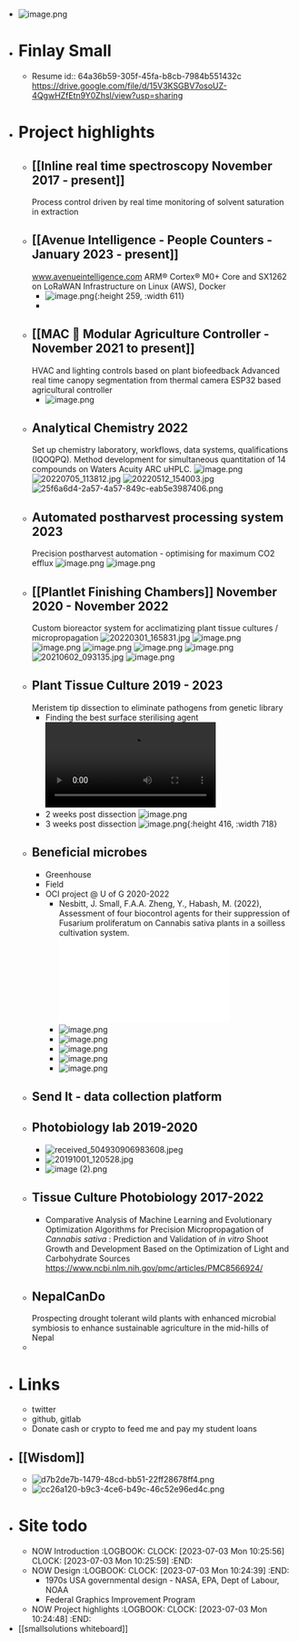 - ![image.png](../assets/image_1688402515733_0.png)
- # Finlay Small
	- Resume
	  id:: 64a36b59-305f-45fa-b8cb-7984b551432c
	  https://drive.google.com/file/d/15V3KSGBV7osoUZ-4QgwHZfEtn9Y0Zhsl/view?usp=sharing
- # Project highlights
	- ## [[Inline real time spectroscopy November 2017 - present]]
	  Process control driven by real time monitoring of solvent saturation in extraction
	- ## [[Avenue Intelligence - People Counters - January 2023 - present]] 
	  www.avenueintelligence.com
	  ARM® Cortex® M0+ Core and SX1262 on LoRaWAN
	  Infrastructure on Linux (AWS), Docker
		- ![image.png](../assets/image_1688423776023_0.png){:height 259, :width 611}
		-
	- ## [[MAC 🌱 Modular Agriculture Controller - November 2021 to present]]
	  HVAC and lighting controls based on plant biofeedback
	  Advanced real time canopy segmentation from thermal camera
	  ESP32 based agricultural controller
		- ![image.png](../assets/image_1688423559948_0.png)
	- ## Analytical Chemistry 2022
	  Set up chemistry laboratory, workflows, data systems, qualifications (IQOQPQ).
	  Method development for simultaneous quantitation of 14 compounds on Waters Acuity ARC uHPLC.
	  ![image.png](../assets/image_1688425117268_0.png)
	  ![20220705_113812.jpg](../assets/20220705_113812_1688425280982_0.jpg)
	  ![20220512_154003.jpg](../assets/20220512_154003_1688425376241_0.jpg)
	  ![25f6a6d4-2a57-4a57-849c-eab5e3987406.png](../assets/25f6a6d4-2a57-4a57-849c-eab5e3987406_1688425132618_0.png)
	- ## Automated postharvest processing system 2023
	  Precision postharvest automation - optimising for maximum CO2 efflux
	  ![image.png](../assets/image_1688402997529_0.png)
	  ![image.png](../assets/image_1688403030659_0.png)
	- ## [[Plantlet Finishing Chambers]] November 2020 - November 2022
	  Custom bioreactor system for acclimatizing plant tissue cultures / micropropagation
	  ![20220301_165831.jpg](../assets/20220301_165831_1688424417458_0.jpg)
	  ![image.png](../assets/image_1688402619785_0.png)
	  ![image.png](../assets/image_1688402822715_0.png)
	  ![image.png](../assets/image_1688424512297_0.png)
	  ![image.png](../assets/image_1688402896671_0.png)
	  ![image.png](../assets/image_1688424351757_0.png)
	  ![20210602_093135.jpg](../assets/20210602_093135_1688425663509_0.jpg)
	  ![image.png](../assets/image_1688425567525_0.png)
	- ## Plant Tissue Culture 2019 - 2023
	  Meristem tip dissection to eliminate pathogens from genetic library
		- Finding the best surface sterilising agent
		  ![20190806_152615.mp4](../assets/20190806_152615_1688426333236_0.mp4)
		- 2 weeks post dissection
		  ![image.png](../assets/image_1688426235943_0.png)
		- 3 weeks post dissection
		  ![image.png](../assets/image_1688424237233_0.png){:height 416, :width 718}
	- ## Beneficial microbes
		- Greenhouse
		- Field
		- OCI project @ U of G 2020-2022
			- Nesbitt, J. Small, F.A.A. Zheng, Y., Habash, M. (2022), Assessment of four biocontrol agents for their suppression of
			  Fusarium proliferatum on Cannabis sativa plants in a soilless cultivation system.
			  ![CGC2022_Nesbitt_Poster.pdf](../assets/CGC2022_Nesbitt_Poster_1688426861132_0.pdf)
			- ![image.png](../assets/image_1688402919781_0.png)
			- ![image.png](../assets/image_1688402936559_0.png)
			- ![image.png](../assets/image_1688402961916_0.png)
			- ![image.png](../assets/image_1688427157248_0.png)
			- ![image.png](../assets/image_1688427187744_0.png)
	- ## Send It - data collection platform
	- ## Photobiology lab 2019-2020
		- ![received_504930906983608.jpeg](../assets/received_504930906983608_1688426356547_0.jpeg)
		- ![20191001_120528.jpg](../assets/20191001_120528_1688426576223_0.jpg)
		- ![image (2).png](../assets/image_(2)_1688427672718_0.png)
	- ## Tissue Culture Photobiology 2017-2022
		- Comparative Analysis of Machine Learning and Evolutionary Optimization Algorithms for Precision Micropropagation of *Cannabis sativa* : Prediction and Validation of *in vitro* Shoot Growth and Development Based on the Optimization of Light and Carbohydrate Sources
		  https://www.ncbi.nlm.nih.gov/pmc/articles/PMC8566924/
	- ## NepalCanDo
	  Prospecting drought tolerant wild plants with enhanced microbial symbiosis to enhance sustainable agriculture in the mid-hills of Nepal
	-
- # Links
	- twitter
	- github, gitlab
	- Donate cash or crypto to feed me and pay my student loans
- ## [[Wisdom]]
	- ![d7b2de7b-1479-48cd-bb51-22ff28678ff4.png](../assets/d7b2de7b-1479-48cd-bb51-22ff28678ff4_1688425161686_0.png)
	- ![cc26a120-b9c3-4ce6-b49c-46c52e96ed4c.png](../assets/cc26a120-b9c3-4ce6-b49c-46c52e96ed4c_1688425185299_0.png)
- # Site todo
	- NOW Introduction
	  :LOGBOOK:
	  CLOCK: [2023-07-03 Mon 10:25:56]
	  CLOCK: [2023-07-03 Mon 10:25:59]
	  :END:
	- NOW Design
	  :LOGBOOK:
	  CLOCK: [2023-07-03 Mon 10:24:39]
	  :END:
		- 1970s USA governmental design - NASA, EPA, Dept of Labour, NOAA
		- Federal Graphics Improvement Program
	- NOW Project highlights
	  :LOGBOOK:
	  CLOCK: [2023-07-03 Mon 10:24:48]
	  :END:
- [[smallsolutions whiteboard]]